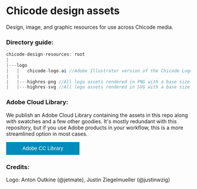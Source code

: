 # Chicode design assets

Design, image, and graphic resources for use across Chicode media.

### Directory guide:

```java
chicode-design-resources: root
|
|---logo
|   |   chicode-logo.ai //Adobe Illustrator version of the Chicode Logo
|   |
|   |---highres-png //All logo assets rendered in PNG with a base size of 1000px
|   |---highres-svg //All logo assets rendered in SVG with a base size of 1000px
```

### Adobe Cloud Library:
We publish an Adobe Cloud Library containing the assets in this repo along with swatches and a few other goodies. It's mostly redundant with this repository, but if you use Adobe products in your workflow, this is a more streamlined option in most cases. 

<a href="https://adobe.ly/2jj56Lx"><button style="width: 200px; height: 35px; border: none; background-color: #008CBA; color: white; text-align: center; font-size: 14px;">Adobe CC Library</button></a>


### Credits:
Logo: Anton Outkine (@jetmate), Justin Ziegelmueller (@justinwzig)